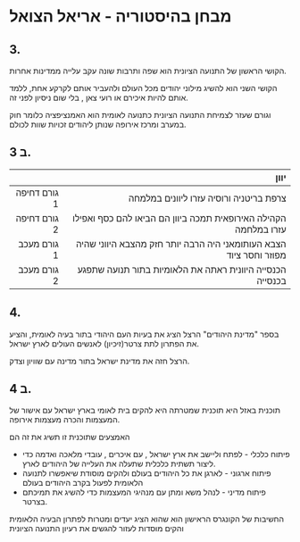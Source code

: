 # מבחן בהיסטוריה - אריאל הצואל



## 3.

הקושי הראשון של התנועה הציונית הוא  שפה ותרבות שונה עקב עלייה ממדינות אחרות. 

הקושי השני הוא להשיג מילוני יהודים מכל העולם ולהעביר אותם לקרקע אחת, ללמד אותם להיות איכירם או רועי צאן , בלי שום ניסיון לפני זה.

וגורם שעזר לצמיחת התנועה הציונית כתנועה לאומית הוא האמנציפציה כלומר חוק במערב ומרכז אירופה שנותן ליהודים זכויות שוות לכולם.



## 3 ב.

|              |                                                         יוון |
| -----------: | -----------------------------------------------------------: |
| גורם דחיפה 1 |                      צרפת בריטניה ורוסיה עזרו ליוונים במלמחה |
| גורם דחיפה 2 | הקהילה האירופאית תמכה ביוון הם הביאו להם כסף ואפילו עזרו במלחמה |
|  גורם מעכב 1 | הצבא העותומאני היה הרבה יותר חזק מהצבא היווני שהיה מפוזר וחסר ציוד |
|  גורם מעכב 2 |    הכנסייה היוונית ראתה את הלאומיות בתור תנועה שתפגע בכנסייה |





## 4.

בספר "מדינת היהודים" הרצל הציג את בעיות העם היהודי בתור בעיה לאומית, והציע את הפתרון לתת צרטר(זיכיון) לאנשים העולים לארץ ישראל.

הרצל חזה את מדינת ישראל בתור מדינה עם שוויון וצדק.



## 4 ב.

תוכנית באזל היא תוכנית שמטרתה היא להקים בית לאומי בארץ ישראל עם אישור של המעצמות והכרה מעצמות אירופה.

האמצעים שתוכנית זו תשיג את זה הם 

- פיתוח כלכלי - לפתח וליישב את ארץ ישראל , עם איכרים , עובדי מלאכה ואדמה כדי ליצור תשתית כלכלית שתעלה את העלייה של היהודים לארץ.
- פיתוח ארגוני - לארגן את כל היהודים בעולם ולהקים מוסודת שיאפשרו לתנועה הלאומית לפעול בקרב היהודים בעולם
- פיתוח מדיני  - לנהל משא ומתן עם מנהיגי המעצמות כדי להשיג את תמיכתם בצרטר.

 

החשיבות של הקונגרס הראישון הוא שהוא  הציג יעדים ומטרות לפתרון הבעיה הלאומית והקים מוסדות לעזור להגשים את רעיון התנועה הציונית

